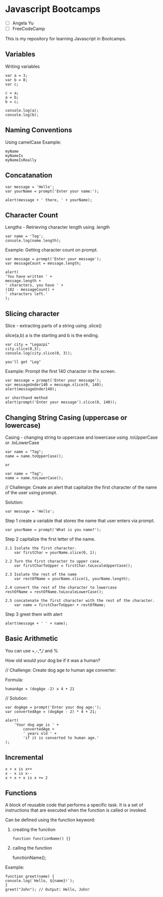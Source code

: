 # Javascript Bootcamps

- [ ] Angela Yu
- [ ] FreeCodeCamp

This is my repository for learning Javascript in Bootcamps.

## Variables

Writing variables

    var a = 3;
    var b = 8;
    var c;

    c = a;
    a = b;
    b = c;

    console.log(a);
    console.log(b);

## Naming Conventions

Using camelCase Example:

    myName
    myNameIs
    myNameIsReally

## Concatanation

    var message = 'Hello';
    var yourName = prompt('Enter your name:');

    alert(message + ' there, ' + yourName);

## Character Count

Lengths - Retrieving character length using .length

    var name = 'Tag';
    console.log(name.length);

Example: Getting character count on prompt.

    var message = prompt('Enter your message');
    var messageCount = message.length;

    alert(
    'You have written ' +
    message.length +
    ' characters, you have ' +
    (182 - messageCount) +
    ' characters left.'
    );

## Slicing character

Slice - extracting parts of a string using .slice()

slice(a,b)
a is the starting and b is the ending.

    var city = "Legazpi"
    city.slice(0,3);
    console.log(city.slice(0, 3));

    you'll get "Leg"

Example: Prompt the first 140 character in the screen.

    var message = prompt('Enter your message');
    var messageUnder140 = message.slice(0, 140);
    alert(messageUnder140);

    or shorthand method
    alert(prompt('Enter your message').slice(0, 140));

## Changing String Casing (uppercase or lowercase)

Casing - changing string to uppercase and lowercase using .toUpperCase or .toLowerCase

    var name = "Tag";
    name = name.toUpperCase();

    or

    var name = "Tag";
    name = name.toLowerCase();

// Challenge: Create an alert that capitalize the first character of the name of the user using prompt.

Solution:

    var message = 'Hello';

Step 1 create a variable that stores the name that user enters via prompt.

    var yourName = prompt('What is you name?');

Step 2 capitalize the first letter of the name.

    2.1 Isolate the first character.
        var firstChar = yourName.slice(0, 1);

    2.2 Turn the first character to upper case.
        var firstCharToUpper = firstChar.toLocaleUpperCase();

    2.3 Isolate the rest of the name
        var restOfName = yourName.slice(1, yourName.length);

    2.4 convert the rest of the character to lowercase
    restOfName = restOfName.toLocaleLowerCase();

    2.5 concatenate the first character with the rest of the character.
        var name = firstCharToUpper + restOfName;

Step 3 greet them with alert

    alert(message + ' ' + name);

## Basic Arithmetic

You can use +,-,\*,/ and %

How old would your dog be if it was a human?

// Challenge: Create dog age to human age converter:

Formula:

    humanAge = (dogAge -2) x 4 + 21

// Solution:

    var dogAge = prompt('Enter your dog age:');
    var convertedAge = (dogAge - 2) * 4 + 21;

    alert(
        'Your dog age is ' +
            convertedAge +
            ' years old ' +
            'if it is converted to human age.'
    );

## Incremental

    x + x is x++
    x - x is x--
    x + x + x is x += 2

## Functions

A block of reusable code that performs a specific task. It is a set of instructions that are executed when the function is called or invoked.

Can be defined using the function keyword:

1.  creating the function

        function functionName() {}

2.  calling the function

    functionName();

Example:

    function greet(name) {
    console.log(`Hello, ${name}!`);
    }
    greet("John"); // Output: Hello, John!
